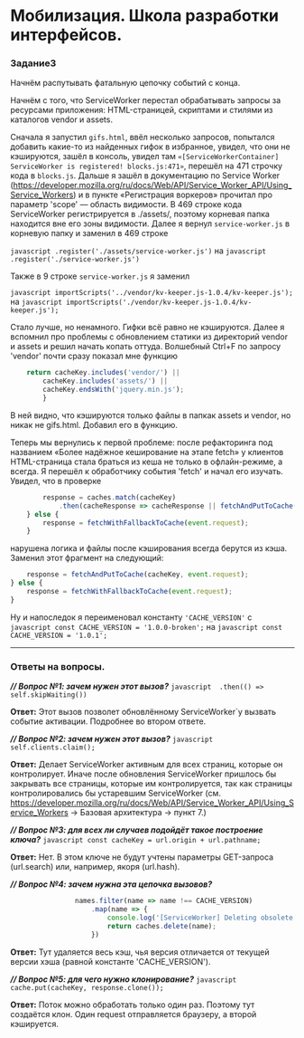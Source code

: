 # Мобилизация. Школа разработки интерфейсов. 
### Задание3

Начнём распутывать фатальную цепочку событий с конца.

Начнём с того, что ServiceWorker перестал обрабатывать запросы за ресурсами приложения: HTML-страницей, скриптами и стилями из каталогов vendor 
и assets.

Сначала я запустил `gifs.html`, ввёл несколько запросов, попытался добавить какие-то из найденных гифок в избранное, увидел, что они не 
кэшируются, зашёл в консоль, увидел там `«[ServiceWorkerContainer] ServiceWorker is registered! blocks.js:471»`, перешёл на 471 строчку кода в 
`blocks.js`. Дальше я зашёл в документацию по Service Worker 
(https://developer.mozilla.org/ru/docs/Web/API/Service_Worker_API/Using_Service_Workers) и в пункте «Регистрация воркеров» прочитал про 
параметр 'scope' — область видимости. В 469 строке кода ServiceWorker регистрируется в ./assets/, поэтому корневая папка находится вне его 
зоны видимости. Далее я вернул `service-worker.js` в корневую папку и заменил в 469 строке 

```javascript .register('./assets/service-worker.js')```
на ```javascript .register('./service-worker.js')``` 

Также в 9 строке `service-worker.js` я заменил 

```javascript importScripts('../vendor/kv-keeper.js-1.0.4/kv-keeper.js');``` 
на ```javascript importScripts('./vendor/kv-keeper.js-1.0.4/kv-keeper.js');```

Стало лучше, но ненамного. Гифки всё равно не кэшируются. Далее я вспомнил про проблемы с обновлением статики из директорий vendor и assets и 
решил начать копать оттуда. Волшебный Ctrl+F по запросу 'vendor' почти сразу показал мне функцию

```javascript function needStoreForOffline(cacheKey) {
    return cacheKey.includes('vendor/') ||
        cacheKey.includes('assets/') ||
        cacheKey.endsWith('jquery.min.js');
        }
```


В ней видно, что кэшируются только файлы в папкак assets и vendor, но никак не gifs.html. Добавил его в функцию.

Теперь мы вернулись к первой проблеме: после рефакторинга под названием «Более надёжное кеширование на этапе fetch» у клиентов HTML-страница 
стала браться из кеша не только в офлайн-режиме, а всегда. 
Я перешёл к обработчику события 'fetch' и начал его изучать. Увидел, что в проверке

```javascript if (needStoreForOffline(cacheKey)) {
        response = caches.match(cacheKey)
            .then(cacheResponse => cacheResponse || fetchAndPutToCache(cacheKey, event.request));
    } else {
        response = fetchWithFallbackToCache(event.request);
    }
```
нарушена логика и файлы после кэширования всегда берутся из кэша. Заменил этот фрагмент на следующий:

```javascript if (needStoreForOffline(cacheKey)) {
    response = fetchAndPutToCache(cacheKey, event.request);
} else {
    response = fetchWithFallbackToCache(event.request);
}
```

Ну и напоследок я переименовал константу `'CACHE_VERSION'`   с ```javascript const CACHE_VERSION = '1.0.0-broken';``` на ```javascript const CACHE_VERSION = '1.0.1';```

***
### Ответы на вопросы.

***// Вопрос №1: зачем нужен этот вызов?***
      ```javascript  .then(() => self.skipWaiting())```

**Ответ:** Этот вызов позволет обновлённому ServiceWorker`у вызвать событие активации. Подробнее во втором ответе.

***// Вопрос №2: зачем нужен этот вызов?***
           ```javascript self.clients.claim();```

**Ответ:** Делает ServiceWorker активным для всех страниц, которые он контролирует. Иначе после обновления ServiceWorker пришлось бы закрывать все страницы, которые им контролируется, так как страницы контролировались бы устаревшим ServiceWorker (см. https://developer.mozilla.org/ru/docs/Web/API/Service_Worker_API/Using_Service_Workers →
Базовая архитектура → пункт 7.)

***// Вопрос №3: для всех ли случаев подойдёт такое построение ключа?***
    ```javascript const cacheKey = url.origin + url.pathname;```

**Ответ:** Нет. В этом ключе не будут учтены параметры GET-запроса (url.search) или, например, якоря (url.hash).

***// Вопрос №4: зачем нужна эта цепочка вызовов?***
```javascript return Promise.all(
                names.filter(name => name !== CACHE_VERSION)
                    .map(name => {
                        console.log('[ServiceWorker] Deleting obsolete cache:', name);
                        return caches.delete(name);
                    })        
```
**Ответ:** Тут удаляется весь кэш, чья версия отличается от текущей версии хэша (равной константе 'CACHE_VERSION').


***// Вопрос №5: для чего нужно клонирование?***
                  ```javascript  cache.put(cacheKey, response.clone());```


**Ответ:** Поток можно обработать только один раз. Поэтому тут создаётся клон. Один request отправляется браузеру, а второй кэшируется.
